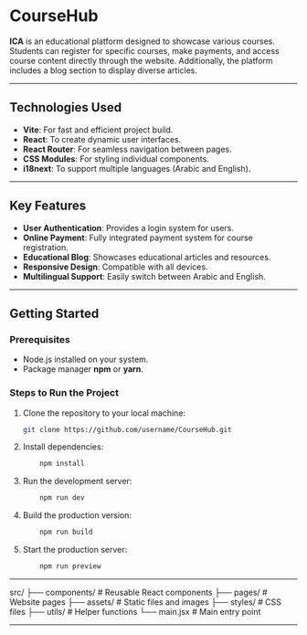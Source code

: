 # CourseHub

**ICA** is an educational platform designed to showcase various courses. Students can register for specific courses, make payments, and access course content directly through the website. Additionally, the platform includes a blog section to display diverse articles.

---

## Technologies Used

- **Vite**: For fast and efficient project build.
- **React**: To create dynamic user interfaces.
- **React Router**: For seamless navigation between pages.
- **CSS Modules**: For styling individual components.
- **i18next**: To support multiple languages (Arabic and English).

---

## Key Features

- **User Authentication**: Provides a login system for users.
- **Online Payment**: Fully integrated payment system for course registration.
- **Educational Blog**: Showcases educational articles and resources.
- **Responsive Design**: Compatible with all devices.
- **Multilingual Support**: Easily switch between Arabic and English.

---

## Getting Started

### Prerequisites

- Node.js installed on your system.
- Package manager **npm** or **yarn**.

### Steps to Run the Project

1. Clone the repository to your local machine:
   ```bash
   git clone https://github.com/username/CourseHub.git
   ```
2. Install dependencies:
   ```bash
       npm install
   ```
3. Run the development server:
   ```bash
       npm run dev
   ```
4. Build the production version:
   ```bash
       npm run build
   ```
5. Start the production server:
   ```bash
       npm run preview
   ```

---

src/
├── components/ # Reusable React components
├── pages/ # Website pages
├── assets/ # Static files and images
├── styles/ # CSS files
├── utils/ # Helper functions
└── main.jsx # Main entry point

---

